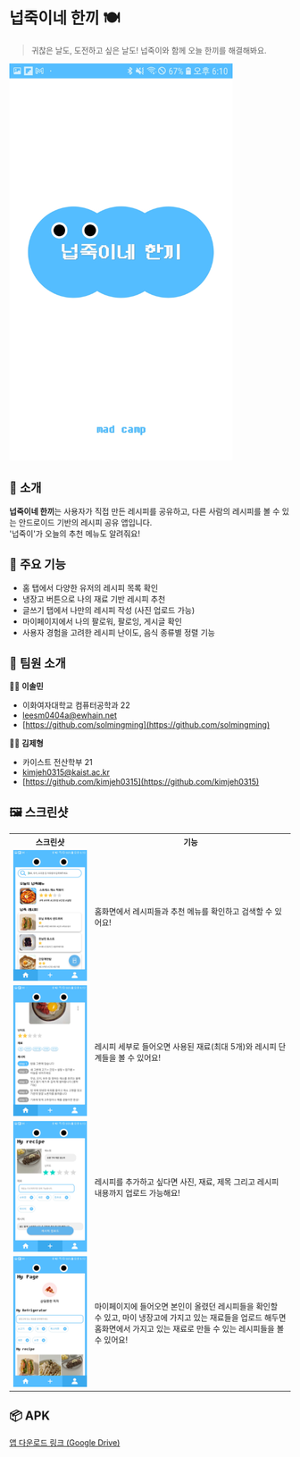 # 넙죽이네 한끼 🍽️ 

> 귀찮은 날도, 도전하고 싶은 날도! 넙죽이와 함께 오늘 한끼를 해결해봐요.
<img src="Screenshot_20250709-181024_ .jpg" width="400"/>

## 📱 소개

**넙죽이네 한끼**는 사용자가 직접 만든 레시피를 공유하고, 다른 사람의 레시피를 볼 수 있는 안드로이드 기반의 레시피 공유 앱입니다.  
'넙죽이'가 오늘의 추천 메뉴도 알려줘요!

## 🔑 주요 기능

- 홈 탭에서 다양한 유저의 레시피 목록 확인  
- 냉장고 버튼으로 나의 재료 기반 레시피 추천
- 글쓰기 탭에서 나만의 레시피 작성 (사진 업로드 가능)  
- 마이페이지에서 나의 팔로워, 팔로잉, 게시글 확인  
- 사용자 경험을 고려한 레시피 난이도, 음식 종류별 정렬 기능  

## 🤝 팀원 소개

👩‍💻 **이솔민**  
- 이화여자대학교 컴퓨터공학과 22  
- leesm0404a@ewhain.net  
- [https://github.com/solmingming](https://github.com/solmingming)

👨‍💻 **김제형**  
- 카이스트 전산학부 21  
- kimjeh0315@kaist.ac.kr  
- [https://github.com/kimjeh0315](https://github.com/kimjeh0315)

## 🖼️ 스크린샷

<table>
  <tr>
    <th>스크린샷</th>
    <th>기능</th>
  </tr>
  <tr>
    <td><img src="Screenshot_20250709-181036_ .jpg" width="400"/></td>
    <td>홈화면에서 레시피들과 추천 메뉴를 확인하고 검색할 수 있어요!</td>
  </tr>
  <tr>
    <td><img src="Screenshot_20250709-181255_ .jpg" width="400"/></td>
    <td>레시피 세부로 들어오면 사용된 재료(최대 5개)와 레시피 단계들을 볼 수 있어요!</td>
  </tr>
  <tr>
    <td><img src="Screenshot_20250709-181323_ .jpg" width="400"/></td>
    <td>레시피를 추가하고 싶다면 사진, 재료, 제목 그리고 레시피 내용까지 업로드 가능해요!</td>
  </tr>
  <tr>
    <td><img src="Screenshot_20250709-181204_ .jpg" width="400"/></td>
    <td>마이페이지에 들어오면 본인이 올렸던 레시피들을 확인할 수 있고, 마이 냉장고에 가지고 있는 재료들을 업로드 해두면 홈화면에서 가지고 있는 재료로 만들 수 있는 레시피들을 볼 수 있어요!</td>
  </tr>
</table>

## 📦 APK

[앱 다운로드 링크 (Google Drive)](https://drive.google.com/file/d/105rFVQSNOBHyysNXiR-6K2qztsim8OHw/view?usp=drive_link)

